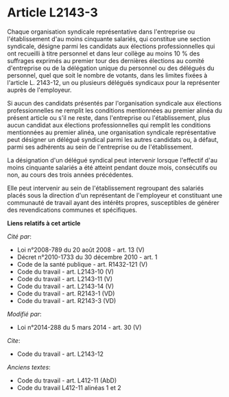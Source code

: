 # Article L2143-3

Chaque organisation syndicale représentative dans l'entreprise ou l'établissement d'au moins cinquante salariés, qui
constitue une section syndicale, désigne parmi les candidats aux élections professionnelles qui ont recueilli à titre
personnel et dans leur collège au moins 10 % des suffrages exprimés au premier tour des dernières élections au comité
d'entreprise ou de la délégation unique du personnel ou des délégués du personnel, quel que soit le nombre de votants, dans
les limites fixées à l'article L. 2143-12, un ou plusieurs délégués syndicaux pour la représenter auprès de l'employeur. 

Si aucun des candidats présentés par l'organisation syndicale aux élections professionnelles ne remplit les conditions
mentionnées au premier alinéa du présent article ou s'il ne reste, dans l'entreprise ou l'établissement, plus aucun candidat
aux élections professionnelles qui remplit les conditions mentionnées au premier alinéa, une organisation syndicale
représentative peut désigner un délégué syndical parmi les autres candidats ou, à défaut, parmi ses adhérents au sein de
l'entreprise ou de l'établissement. 

La désignation d'un délégué syndical peut intervenir lorsque l'effectif d'au moins cinquante salariés a été atteint pendant
douze mois, consécutifs ou non, au cours des trois années précédentes.

Elle peut intervenir au sein de l'établissement regroupant des salariés placés sous la direction d'un représentant de
l'employeur et constituant une communauté de travail ayant des intérêts propres, susceptibles de générer des revendications
communes et spécifiques.

**Liens relatifs à cet article**

_Cité par_:

  - Loi n°2008-789 du 20 août 2008 - art. 13 (V)
  - Décret n°2010-1733 du 30 décembre 2010 - art. 1
  - Code de la santé publique - art. R1432-121 (V)
  - Code du travail - art. L2143-10 (V)
  - Code du travail - art. L2143-11 (V)
  - Code du travail - art. L2143-14 (V)
  - Code du travail - art. R2143-1 (VD)
  - Code du travail - art. R2143-3 (VD)

_Modifié par_:

  - Loi n°2014-288 du 5 mars 2014 - art. 30 (V)

_Cite_:

  - Code du travail - art. L2143-12

_Anciens textes_:

  - Code du travail - art. L412-11 (AbD)
  - Code du travail L412-11 alinéas 1 et 2
